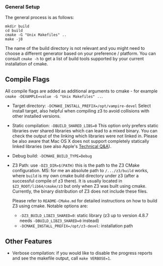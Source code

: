 ### General Setup ###

The general process is as follows:

    mkdir build
    cd build
    cmake -G "Unix Makefiles" ..
    make -j8

The name of the build directory is not relevant and you might need to choose a
different generator based on your preference / platform. You can consult
`cmake -h` to get a list of build tools supported by your current installation
of cmake.

## Compile Flags ##

All compile flags are added as additional arguments to cmake - for example
`cmake -DEXAMPLE=value -G "Unix Makefiles" ..`.

* Target directory: `-DCMAKE_INSTALL_PREFIX=/opt/vampire-devel`
  Select install target, also helpful when compiling z3 to avoid collisions with
  other installed versions.

* Static compilation: `-DBUILD_SHARED_LIBS=0`
  This option only prefers static libraries over shared libraries which can
  lead to a mixed binary. You can check the output of the linking which
  libraries were not linked in. Please be also aware that Mac OS X does not
  support completely statically linked libraries (see also Apple's
  [Technical Q&A](https://developer.apple.com/library/archive/qa/qa1118/_index.html)).

* Debug build: `-DCMAKE_BUILD_TYPE=Debug`

* Z3 Path: use `-DZ3_DIR=$(PATH)` this is the path to the Z3 CMake configuration.
  MS: for me an absolute path to `/.../z3/build` works, where `build` is my own cmake build directory under z3 (after a successful compile of z3 there).
  It is usually located in `$Z3_ROOT/lib64/cmake/z3` but only when Z3 was built using cmake.
  Currently, the binary distribution of Z3 does not include these files.
  
  Please refer to `README-CMake.md` for detailed instructions on how to build Z3 using
  cmake. Notable options are:
  * `-DZ3_BUILD_LIBZ3_SHARED=0`: static library (z3 up to version 4.8.7 needs `-DBUILD_LIBZ3_SHARED=0` instead)
  * `-DCMAKE_INSTALL_PREFIX=/opt/z3-devel`: installation path

## Other Features ##

* Verbose compilation: if you would like to disable the progress reports and see
  the makefile output, call `make VERBOSE=1`.
